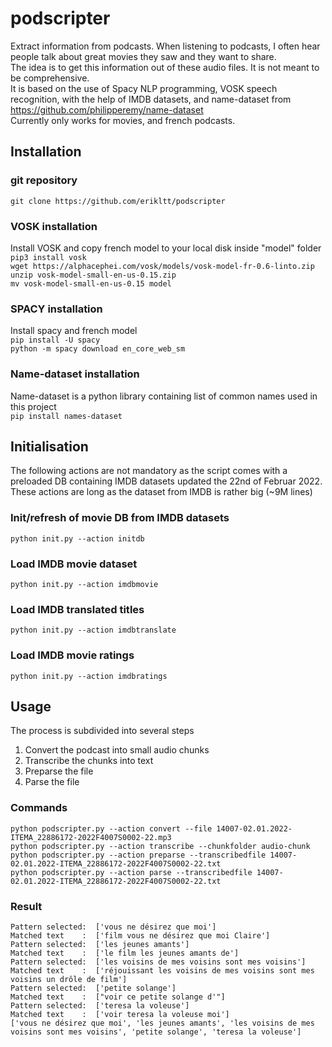 # podscripter
Extract information from podcasts. When listening to podcasts, I often hear people talk about great movies they saw and they want to share.  
The idea is to get this information out of these audio files. It is not meant to be comprehensive.  
It is based on the use of Spacy NLP programming, VOSK speech recognition, with the help of IMDB datasets, and name-dataset from  https://github.com/philipperemy/name-dataset  
Currently only works for movies, and french podcasts.
## Installation
### git repository
`git clone https://github.com/erikltt/podscripter`
### VOSK installation
Install VOSK and copy french model to your local disk inside "model" folder  
`pip3 install vosk`  
`wget https://alphacephei.com/vosk/models/vosk-model-fr-0.6-linto.zip`  
`unzip vosk-model-small-en-us-0.15.zip`  
`mv vosk-model-small-en-us-0.15 model` 
### SPACY installation
Install spacy and french model  
`pip install -U spacy`  
`python -m spacy download en_core_web_sm`
### Name-dataset installation
Name-dataset is a python library containing list of common names used in this project  
`pip install names-dataset`
## Initialisation
The following actions are not mandatory as the script comes with a preloaded DB containing IMDB datasets updated the 22nd of Februar 2022.  
These actions are long as the dataset from IMDB is rather big (~9M lines)
### Init/refresh of movie DB from IMDB datasets
`python init.py --action initdb`
### Load IMDB movie dataset
`python init.py --action imdbmovie`
### Load IMDB translated titles
`python init.py --action imdbtranslate`
### Load IMDB movie ratings
`python init.py --action imdbratings`
## Usage
The process is subdivided into several steps  
1. Convert the podcast into small audio chunks
2. Transcribe the chunks into text
3. Preparse the file
4. Parse the file  
### Commands
`python podscripter.py --action convert --file 14007-02.01.2022-ITEMA_22886172-2022F4007S0002-22.mp3`  
`python podscripter.py --action transcribe --chunkfolder audio-chunk`  
`python podscripter.py --action preparse --transcribedfile 14007-02.01.2022-ITEMA_22886172-2022F4007S0002-22.txt`  
`python podscripter.py --action parse --transcribedfile 14007-02.01.2022-ITEMA_22886172-2022F4007S0002-22.txt`  
### Result  
`Pattern selected:  ['vous ne désirez que moi']`  
`Matched text    :  ['film vous ne désirez que moi Claire']`  
`Pattern selected:  ['les jeunes amants']`  
`Matched text    :  ['le film les jeunes amants de']`  
`Pattern selected:  ['les voisins de mes voisins sont mes voisins']`  
`Matched text    :  ['réjouissant les voisins de mes voisins sont mes voisins un drôle de film']`  
`Pattern selected:  ['petite solange']`  
`Matched text    :  ["voir ce petite solange d'"]`  
`Pattern selected:  ['teresa la voleuse']`  
`Matched text    :  ['voir teresa la voleuse moi']`  
`['vous ne désirez que moi', 'les jeunes amants', 'les voisins de mes voisins sont mes voisins', 'petite solange', 'teresa la voleuse']`

